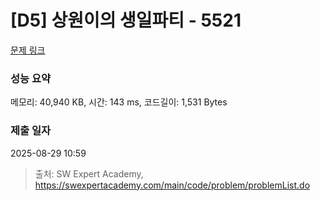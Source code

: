 # [D5] 상원이의 생일파티 - 5521 

[문제 링크](https://swexpertacademy.com/main/code/problem/problemDetail.do?contestProbId=AWWO3kT6F2oDFAV4) 

### 성능 요약

메모리: 40,940 KB, 시간: 143 ms, 코드길이: 1,531 Bytes

### 제출 일자

2025-08-29 10:59



> 출처: SW Expert Academy, https://swexpertacademy.com/main/code/problem/problemList.do